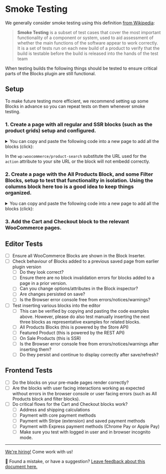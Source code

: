 # Smoke Testing

We generally consider smoke testing using this definition [from Wikipedia](https://href.li/?https://en.wikipedia.org/wiki/Smoke_testing_(software)):

> **Smoke Testing** is a subset of test cases that cover the most important functionality of a component or system, used to aid assessment of whether the main functions of the software appear to work correctly. It is a set of tests run on each new build of a product to verify that the build is testable before the build is released into the hands of the test team

When testing builds the following things should be tested to ensure critical parts of the Blocks plugin are still functional.

## Setup

To make future testing more efficient, we recommend setting up some Blocks in advance so you can repeat tests on them whenever smoke testing.

### 1. Create a page with all regular and SSR blocks (such as the product grids) setup and configured.

<details>
<summary>You can copy and paste the following code into a new page to add all the blocks (click):</summary>


```html
<!-- wp:woocommerce/featured-product {"editMode":false,"productId":15} -->
<!-- wp:button {"align":"center"} -->
<div class="wp-block-button aligncenter"><a class="wp-block-button__link" href="https://ephemeral-aljullu-20200929.atomicsites.blog/product/beanie/">Shop now</a></div>
<!-- /wp:button -->
<!-- /wp:woocommerce/featured-product -->

<!-- wp:woocommerce/featured-category {"editMode":false,"categoryId":16} -->
<!-- wp:button {"align":"center"} -->
<div class="wp-block-button aligncenter"><a class="wp-block-button__link" href="https://ephemeral-aljullu-20200929.atomicsites.blog/product-category/clothing/">Shop now</a></div>
<!-- /wp:button -->
<!-- /wp:woocommerce/featured-category -->

<!-- wp:woocommerce/handpicked-products {"editMode":false,"products":[15,32,16]} /-->

<!-- wp:woocommerce/product-best-sellers /-->

<!-- wp:woocommerce/product-top-rated /-->

<!-- wp:woocommerce/product-new /-->

<!-- wp:woocommerce/product-on-sale /-->

<!-- wp:woocommerce/product-category {"categories":[16]} /-->

<!-- wp:woocommerce/product-tag /-->

<!-- wp:woocommerce/products-by-attribute {"attributes":[{"id":22,"attr_slug":"pa_color"}],"editMode":false} /-->

<!-- wp:woocommerce/product-categories /-->

<!-- wp:woocommerce/product-categories {"isDropdown":true} /-->

<!-- wp:woocommerce/reviews-by-product {"editMode":false,"productId":15} -->
<div class="wp-block-woocommerce-reviews-by-product wc-block-reviews-by-product has-image has-name has-date has-rating has-content" data-image-type="reviewer" data-orderby="most-recent" data-reviews-on-page-load="10" data-reviews-on-load-more="10" data-show-load-more="true" data-show-orderby="true" data-product-id="15"></div>
<!-- /wp:woocommerce/reviews-by-product -->

<!-- wp:woocommerce/reviews-by-category {"editMode":false,"categoryIds":[16]} -->
<div class="wp-block-woocommerce-reviews-by-category wc-block-reviews-by-category has-image has-name has-date has-rating has-content has-product-name" data-image-type="reviewer" data-orderby="most-recent" data-reviews-on-page-load="10" data-reviews-on-load-more="10" data-show-load-more="true" data-show-orderby="true" data-category-ids="16"></div>
<!-- /wp:woocommerce/reviews-by-category -->

<!-- wp:woocommerce/all-reviews -->
<div class="wp-block-woocommerce-all-reviews wc-block-all-reviews has-image has-name has-date has-rating has-content has-product-name" data-image-type="reviewer" data-orderby="most-recent" data-reviews-on-page-load="10" data-reviews-on-load-more="10" data-show-load-more="true" data-show-orderby="true"></div>
<!-- /wp:woocommerce/all-reviews -->

<!-- wp:woocommerce/product-search {"formId":"wc-block-product-search-0"} -->
<div class="wp-block-woocommerce-product-search"><div class="wc-block-product-search"><form role="search" method="get" action="https://ephemeral-aljullu-20200929.atomicsites.blog/"><label for="wc-block-product-search-0" class="wc-block-product-search__label">Search</label><div class="wc-block-product-search__fields"><input type="search" id="wc-block-product-search-0" class="wc-block-product-search__field" placeholder="Search products…" name="s"/><input type="hidden" name="post_type" value="product"/><button type="submit" class="wc-block-product-search__button" label="Search"><svg aria-hidden="true" role="img" focusable="false" class="dashicon dashicons-arrow-right-alt2" xmlns="http://www.w3.org/2000/svg" width="20" height="20" viewbox="0 0 20 20"><path d="M6 15l5-5-5-5 1-2 7 7-7 7z"></path></svg></button></div></form></div></div>
<!-- /wp:woocommerce/product-search -->
```
</details>

In the `wp:woocommerce/product-search` substitute the URL used for the `action` attribute to your site URL or the block will not embedd correctly. 


### 2. Create a page with the All Products Block, and some Filter Blocks, setup to test that functionality in isolation. Using the columns block here too is a good idea to keep things organized.

<details>
<summary>You can copy and paste the following code into a new page to add all the blocks (click):</summary>

```html
<!-- wp:columns -->
<div class="wp-block-columns"><!-- wp:column {"width":33.33} -->
<div class="wp-block-column" style="flex-basis:33.33%"><!-- wp:woocommerce/price-filter -->
<div class="wp-block-woocommerce-price-filter is-loading" data-showinputfields="true" data-showfilterbutton="false" data-heading="Filter by price" data-heading-level="3"><span aria-hidden="true" class="wc-block-product-categories__placeholder"></span></div>
<!-- /wp:woocommerce/price-filter -->

<!-- wp:woocommerce/attribute-filter {"attributeId":1,"heading":"Filter by Color","displayStyle":"dropdown"} -->
<div class="wp-block-woocommerce-attribute-filter is-loading" data-attribute-id="1" data-show-counts="true" data-query-type="or" data-heading="Filter by Color" data-heading-level="3" data-display-style="dropdown"><span aria-hidden="true" class="wc-block-product-attribute-filter__placeholder"></span></div>
<!-- /wp:woocommerce/attribute-filter -->

<!-- wp:woocommerce/attribute-filter {"attributeId":2,"heading":"Filter by Size"} -->
<div class="wp-block-woocommerce-attribute-filter is-loading" data-attribute-id="2" data-show-counts="true" data-query-type="or" data-heading="Filter by Size" data-heading-level="3"><span aria-hidden="true" class="wc-block-product-attribute-filter__placeholder"></span></div>
<!-- /wp:woocommerce/attribute-filter -->

<!-- wp:woocommerce/active-filters -->
<div class="wp-block-woocommerce-active-filters is-loading" data-display-style="list" data-heading="Active filters" data-heading-level="3"><span aria-hidden="true" class="wc-block-active-product-filters__placeholder"></span></div>
<!-- /wp:woocommerce/active-filters --></div>
<!-- /wp:column -->

<!-- wp:column {"width":66.66} -->
<div class="wp-block-column" style="flex-basis:66.66%"><!-- wp:woocommerce/all-products {"columns":3,"rows":3,"alignButtons":false,"contentVisibility":{"orderBy":true},"orderby":"date","layoutConfig":[["woocommerce/product-image"],["woocommerce/product-title"],["woocommerce/product-price"],["woocommerce/product-rating"],["woocommerce/product-button"]]} -->
<div class="wp-block-woocommerce-all-products wc-block-all-products" data-attributes="{&quot;alignButtons&quot;:false,&quot;columns&quot;:3,&quot;contentVisibility&quot;:{&quot;orderBy&quot;:true},&quot;isPreview&quot;:false,&quot;layoutConfig&quot;:[[&quot;woocommerce/product-image&quot;],[&quot;woocommerce/product-title&quot;],[&quot;woocommerce/product-price&quot;],[&quot;woocommerce/product-rating&quot;],[&quot;woocommerce/product-button&quot;]],&quot;orderby&quot;:&quot;date&quot;,&quot;rows&quot;:3}"></div>
<!-- /wp:woocommerce/all-products --></div>
<!-- /wp:column --></div>
<!-- /wp:columns -->
```

</details>


### 3. Add the Cart and Checkout block to the relevant WooCommerce pages.

## Editor Tests

* [ ] Ensure all WooCommerce Blocks are shown in the Block Inserter.
* [ ] Check behaviour of Blocks added to a previous saved page from earlier plugin version
    * [ ] Do they look correct?
    * [ ] Ensure there are no block invalidation errors for blocks added to a page in a prior version.
    * [ ] Can you change options/attributes in the Block inspector?
    * [ ] Are changes persisted on save?
    * [ ] Is the Browser error console free from errors/notices/warnings?
* [ ] Test inserting various blocks into the editor
    * [ ] This can be verified by copying and pasting the code examples above. However, please do also test manually inserting the next three blocks as representative examples for related blocks.
    * [ ] All Products Blocks (this is powered by the Store API)
    * [ ] Featured Product (this is powered by the REST API)
    * [ ] On Sale Products (this is SSR)
    * [ ] Is the Browser error console free from errors/notices/warnings after inserting them?
    * [ ] Do they persist and continue to display correctly after save/refresh?

## Frontend Tests

* [ ] Do the blocks on your pre-made pages render correctly?
* [ ] Are the blocks with user facing interactions working as expected without errors in the browser console or user facing errors (such as All Products block and filter blocks).
* [ ] Do critical flows for the Cart and Checkout blocks work?
  * [ ] Address and shipping calculations
  * [ ] Payment with core payment methods
  * [ ] Payment with Stripe (extension) and saved payment methods
  * [ ] Payment with Express payment methods (Chrome Pay or Apple Pay)
  * [ ] Make sure you test with logged in user and in browser incognito mode.

<!-- FEEDBACK -->
---

[We're hiring!](https://woocommerce.com/careers/) Come work with us!

🐞 Found a mistake, or have a suggestion? [Leave feedback about this document here.](https://github.com/woocommerce/woocommerce-gutenberg-products-block/issues/new?assignees=&labels=type%3A+documentation&template=--doc-feedback.md&title=Feedback%20on%20./docs/testing/smoke-testing.md)
<!-- /FEEDBACK -->

